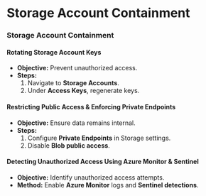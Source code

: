 # Storage Account Containment

### **Storage Account Containment**

#### **Rotating Storage Account Keys**

* **Objective:** Prevent unauthorized access.
* **Steps:**
  1. Navigate to **Storage Accounts**.
  2. Under **Access Keys**, regenerate keys.

#### **Restricting Public Access & Enforcing Private Endpoints**

* **Objective:** Ensure data remains internal.
* **Steps:**
  1. Configure **Private Endpoints** in Storage settings.
  2. Disable **Blob public access**.

#### **Detecting Unauthorized Access Using Azure Monitor & Sentinel**

* **Objective:** Identify unauthorized access attempts.
* **Method:** Enable **Azure Monitor** logs and **Sentinel detections**.
